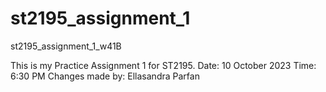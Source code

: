 # st2195_assignment_1
st2195_assignment_1_w41B

This is my Practice Assignment 1 for ST2195.
Date: 10 October 2023
Time: 6:30 PM
Changes made by: Ellasandra Parfan
